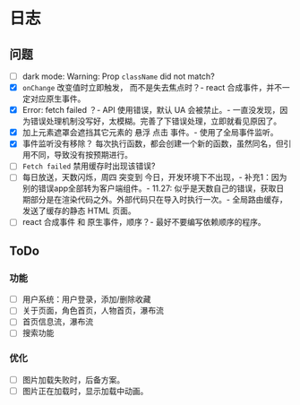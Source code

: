 # 日志

## 问题

- [ ] dark mode: Warning: Prop `className` did not match?
- [x] `onChange` 改变值时立即触发， 而不是失去焦点时？- react 合成事件，并不一定对应原生事件。
- [x] Error: fetch failed ？- API 使用错误，默认 UA 会被禁止。- 一直没发现，因为错误处理机制没写好，太模糊。完善了下错误处理，立即就看见原因了。
- [x] 加上元素遮罩会遮挡其它元素的 悬浮 点击 事件。- 使用了全局事件监听。
- [x] 事件监听没有移除？
      每次执行函数，都会创建一个新的函数，虽然同名，但引用不同，导致没有按预期进行。
- [ ] `Fetch failed` 禁用缓存时出现该错误?
- [ ] 每日放送，天数闪烁，周四 突变到 今日，开发环境下不出现，- 补充1：因为别的错误app全部转为客户端组件。- 11.27: 似乎是天数自己的错误，获取日期部分是在渲染代码之外。外部代码只在导入时执行一次。- 全局路由缓存，发送了缓存的静态 HTML 页面。
- [ ] react 合成事件 和 原生事件，顺序？- 最好不要编写依赖顺序的程序。

## ToDo

### 功能

- [ ] 用户系统：用户登录，添加/删除收藏
- [ ] 关于页面，角色首页，人物首页，瀑布流
- [ ] 首页信息流，瀑布流
- [ ] 搜索功能

### 优化

- [ ] 图片加载失败时，后备方案。
- [ ] 图片正在加载时，显示加载中动画。
